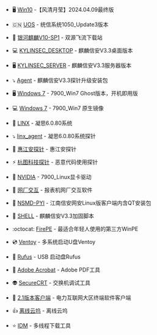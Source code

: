 - 🖥️  [Win10](https://www.123865.com/s/aV6VVv-4wtHd) -【风清月莹】2024.04.09最终版

- :cn: [UOS](https://www.123pan.com/s/aV6VVv-ISbHd.html) - 统信系统1050_Update3版本

- :racehorse: [银河麒麟V10-SP1](https://sl.ygwid.cn/#) - 双源飞流下载站

- :computer: [KYLINSEC_DESKTOP](https://www.123pan.com/s/aV6VVv-gSbHd.html) - 麒麟信安V3.3桌面版本

- 🖥️ [KYLINSEC_SERVER](https://www.123pan.com/s/aV6VVv-MSbHd.html) - 麒麟信安V3.3服务器版本

- :arrow_heading_down: [Agent](https://www.123pan.com/s/aV6VVv-FlbHd.html) - 麒麟信安V3.3探针升级安装包

- 🖥️ [Windows 7](https://www.123pan.com/s/aV6VVv-r7cHd) - 7900_Win7 Ghost版本，开机即用版

- :computer: [Windows 7](https://www.123pan.com/s/aV6VVv-5VZHd.html) - 7900_Win7 原生镜像

- :anger: [LINX](https://www.linx-info.com/download/os/6.0.80/linxos-6.0.80-20230727-x86_64-DVD.iso) - 凝思6.0.80系统

- :arrow_heading_down: [linx_agent](https://www.123pan.com/s/aV6VVv-VWcHd) - 凝思6.0.80系统探针

- :pushpin: [惠江安探针](https://www.123pan.com/s/aV6VVv-jWcHd) - 惠江安探针

- :zap: [杭图科技探针](https://www.123pan.com/s/aV6VVv-oCcHd) - 恶意代码使用探针

- :eyes: [NVIDIA](https://www.123pan.com/s/aV6VVv-9CcHd) - 7900_Linux显卡驱动

- :floppy_disk: [网厂交互](https://www.123pan.com/s/aV6VVv-3CcHd) - 报表机网厂交互软件

- :lock_with_ink_pen: [NSMD-PYI](https://www.123pan.com/s/aV6VVv-hCcHd) - 江南信安网安Linux版客户端内含QT安装包

- :page_with_curl: [SHELL](https://www.123pan.com/s/aV6VVv-ACcHd) - 麒麟信安V3.3加固脚本

- :octocat: [FirePE](https://firpe.cn/page-247) - 最适合年轻人使用的第三方WinPE

- :cd: [Ventoy](https://www.ventoy.net/cn/download.html) - 多系统启动U盘Ventoy

- :floppy_disk: [Rufus](http://rufus.ie/zh/) - USB 启动盘Rufus

- :pencil: [Adobe Acrobat](https://www.gndown.com/4587.html) - Adobe PDF工具

- :alien: [SecureCRT](https://www.123pan.com/s/aV6VVv-kCcHd) - 交换机调试工具

- :floppy_disk: [2.1版本客户端](https://www.123pan.com/s/aV6VVv-ECcHd) - 电力互联网大区终端软件客户端

- :+1: [离线云坞](https://www.123pan.com/s/aV6VVv-QCcHd) - 离线云坞

- :star: [IDM](http://ct.mcoo.cc/d/20763854-56559365-bd55fe) - 多线程下载工具
